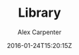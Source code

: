---
title: "Library"
github: https://github.com/alexcarpenter/library-jekyll-theme
demo: http://alexcarpenter.me/library-jekyll-theme/
author: Alex Carpenter
draft: true
ssg:
  - Jekyll
cms:
  - No Cms
date: 2016-01-24T15:20:15Z
github_branch: master
---